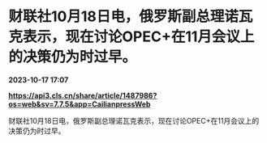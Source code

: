 # 财联社10月18日电，俄罗斯副总理诺瓦克表示，现在讨论OPEC+在11月会议上的决策仍为时过早。

**2023-10-17 17:07**

**https://api3.cls.cn/share/article/1487986?os=web&sv=7.7.5&app=CailianpressWeb**

财联社10月18日电，俄罗斯副总理诺瓦克表示，现在讨论OPEC+在11月会议上的决策仍为时过早。